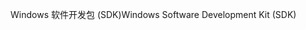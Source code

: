<span data-ttu-id="259ce-101">Windows 软件开发包 (SDK)</span><span class="sxs-lookup"><span data-stu-id="259ce-101">Windows Software Development Kit (SDK)</span></span>